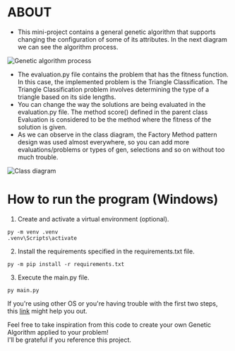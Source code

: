 # ABOUT
* This mini-project contains a general genetic algorithm that supports changing the configuration of some of its attributes. In the next diagram we can see the algorithm process.

![Genetic algorithm process](https://github.com/user-attachments/assets/c9509c16-13bb-429a-a3b4-277db4b0ee32)

* The evaluation.py file contains the problem that has the fitness function. In this case, the implemented problem is the Triangle Classification. The Triangle Classification problem involves determining the type of a triangle based on its side lengths.
* You can change the way the solutions are being evaluated in the evaluation.py file. The method score() defined in the parent class Evaluation is considered to be the method where the fitness of the solution is given.
* As we can observe in the class diagram, the Factory Method pattern design was used almost everywhere, so you can add more evaluations/problems or types of gen, selections and so on without too much trouble.

![Class diagram](https://github.com/user-attachments/assets/fec30070-32be-4e29-a228-cc384e91a787)

# How to run the program (Windows)
1. Create and activate a virtual environment (optional).
```
py -m venv .venv
.venv\Scripts\activate
```
2. Install the requirements specified in the requirements.txt file.
```
py -m pip install -r requirements.txt
```
3. Execute the main.py file.
```
py main.py
```

If you're using other OS or you're having trouble with the first two steps, this [link](https://packaging.python.org/en/latest/guides/installing-using-pip-and-virtual-environments/) might help you out.

Feel free to take inspiration from this code to create your own Genetic Algorithm applied to your problem!\
I'll be grateful if you reference this project.
